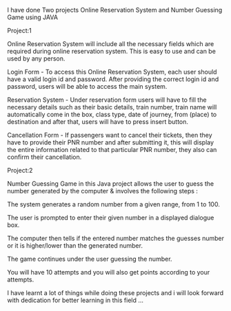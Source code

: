 I have done Two projects Online Reservation System and Number Guessing Game using JAVA

Project:1

Online Reservation System will include all the necessary fields which are required during online reservation system. This is easy to use and can be used by any person.

 Login Form - To access this Online Reservation System, each user should have a valid login id and password. After providing the correct login id and password, users will be able to access the main system.

 Reservation System - Under reservation form users will have to fill the necessary details such as their basic details, train number, train name will automatically come in the box, class type, date of journey, from (place) to destination and after that, users will have to press insert button.

 Cancellation Form - If passengers want to cancel their tickets, then they have to provide their PNR number and after submitting it, this will display the entire information related to that particular PNR number, they also can confirm their cancellation.

 Project:2

 Number Guessing Game in this Java project allows the user to guess the number generated by the computer & involves the following steps :
 
 The system generates a random number from a given range, from 1 to 100.
 
 The user is prompted to enter their given number in a displayed dialogue box.
 
 The computer then tells if the entered number matches the guesses number or it is higher/lower than the generated number.
 
 The game continues under the user guessing the number.
 
 You will have 10 attempts and you will also get points according to your attempts.

 
 I have learnt a lot of things while doing these projects and i will look forward with dedication for better learning in this field ...
